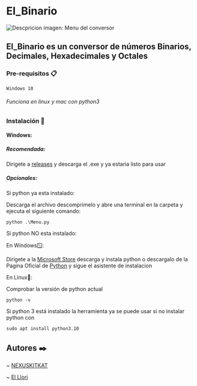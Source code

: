 # El_Binario
![Descpricion imagen: Menu del conversor](https://nexuskitkat.tk/img/menu.png)
## El_Binario es un conversor de números Binarios, Decimales, Hexadecimales y Octales
### Pre-requisitos 📋
```
Windows 10
```
###### Funciona en linux y mac con python3
### Instalación 🔧
#### Windows:
##### Recomendada: 
Dirigete a [releases](https://github.com/NEXUSKITKAT/El_Binario/releases) y descarga el .exe y ya estaria listo para usar
##### Opcionales:

Si python ya esta instalado:

Descarga el archivo descomprimelo y abre una terminal en la carpeta y ejecuta el siguiente comando:

```
python .\Menu.py
```

Si python NO esta instalado:

En Windows🪟:

Dirigete a la [Microsoft Store](https://www.microsoft.com/es-es/p/python-310/9pjpw5ldxlz5#activetab=pivot:overviewtab) descarga y instala python o descargalo de la Pagina Oficial de [Python](https://www.python.org/downloads/) y sigue el asistente de instalacion

En Linux🐧:

Comprobar la versión de python actual
```
python -v
```
Si python 3 está instalado la herramienta ya se puede usar si no instalar python con
```
sudo apt install python3.10
```

## Autores ✒️

~ [NEXUSKITKAT](https://github.com/NEXUSKITKAT)

~ [El Llori](https://github.com/ElLlori)
